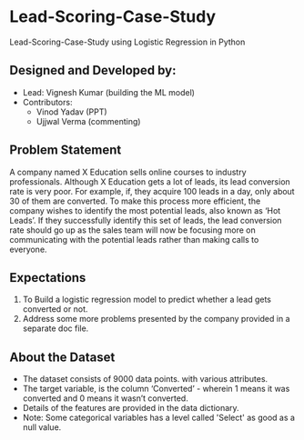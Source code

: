 # Lead-Scoring-Case-Study

Lead-Scoring-Case-Study using Logistic Regression in Python

## Designed and Developed by:

- Lead: Vignesh Kumar (building the ML model)
- Contributors: 
  - Vinod Yadav (PPT)
  - Ujjwal Verma (commenting)

## Problem Statement

A company named X Education sells online courses to industry professionals. Although X Education gets a lot of leads, its lead conversion rate is very poor. For example, if, they acquire 100 leads in a day, only about 30 of them are converted. To make this process more efficient, the company wishes to identify the most potential leads, also known as ‘Hot Leads’. If they successfully identify this set of leads, the lead conversion rate should go up as the sales team will now be focusing more on communicating with the potential leads rather than making calls to everyone.

## **Expectations**

1. To Build a logistic regression model to predict whether a lead gets converted or not.
2. Address some more problems presented by the company provided in a separate doc file.

## **About the Dataset**

- The dataset consists of 9000 data points. with various attributes.
- The target variable, is the column ‘Converted’ - wherein 1 means it was converted and 0 means it wasn’t converted. 
- Details of the features are provided in the data dictionary. 
- Note: Some categorical variables has a level called 'Select' as good as a null value.
